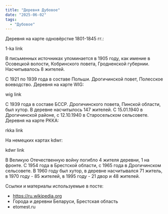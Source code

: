 ```yaml
---
title: "Деревня Дубовое"
date: "2025-06-02"
tags: 
  - "Дубовое"
---
```


Деревня на карте одновёрстке 1801-1845 гг.:

1-ka link

В письменных источниках упоминается в 1905 году, как имение в Осовецкой волости, Кобринского повета, Гродненской губернии. Насчитывалось 8 жителей. 

C 1921 по 1939 года в составе Польши. Дрогичинской повет, Полесское воеводство.
Деревня на карте WIG:

wig link

С 1939 года в составе БССР. Дрогичинского повета, Пинской области, был хутор. В деревне насчитылось 147 жителей. С 15.01.1940 в Дрогичинской районе, с 12.10.1940 в Старосельском сельсовете. Деревня на карте РККА:

rkka link

На немецких картах kdwr:

kdwr link

В Великую Отечественную войну погибло 4 жителя деревни, 1 на фронте. С 1954 года в Брестской области, с 1965 года в Дрогичинском сельсовете. В 1960 году был хутор, в деревне насчитывался 71 житель, в 1970 году - 85 жителей, в 1995 году - 21 двор и 48 жителей.

Ссылки и материалы используемые в посте:
- https://ru.wikipedia.org
- Города и деревни Беларуси, Брестская область
- etomest.ru
